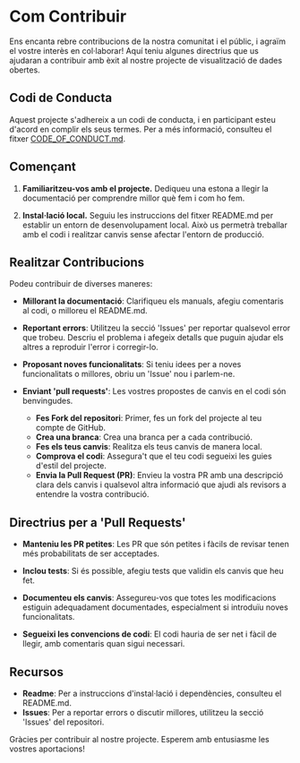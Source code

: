 # Com Contribuir

Ens encanta rebre contribucions de la nostra comunitat i el públic, i agraïm el vostre interès en col·laborar! Aquí teniu algunes directrius que us ajudaran a contribuir amb èxit al nostre projecte de visualització de dades obertes.

## Codi de Conducta

Aquest projecte s'adhereix a un codi de conducta, i en participant esteu d'acord en complir els seus termes. Per a més informació, consulteu el fitxer [CODE_OF_CONDUCT.md](/CODE_OF_CONDUCT.md).

## Començant

1. **Familiaritzeu-vos amb el projecte.** Dediqueu una estona a llegir la documentació per comprendre millor què fem i com ho fem.

2. **Instal·lació local.** Seguiu les instruccions del fitxer README.md per establir un entorn de desenvolupament local. Això us permetrà treballar amb el codi i realitzar canvis sense afectar l'entorn de producció.

## Realitzar Contribucions

Podeu contribuir de diverses maneres:

- **Millorant la documentació**: Clarifiqueu els manuals, afegiu comentaris al codi, o milloreu el README.md.
  
- **Reportant errors**: Utilitzeu la secció 'Issues' per reportar qualsevol error que trobeu. Descriu el problema i afegeix detalls que puguin ajudar els altres a reproduir l'error i corregir-lo.
  
- **Proposant noves funcionalitats**: Si teniu idees per a noves funcionalitats o millores, obriu un 'Issue' nou i parlem-ne.
  
- **Enviant 'pull requests'**: Les vostres propostes de canvis en el codi són benvingudes.

    - **Fes Fork del repositori**: Primer, fes un fork del projecte al teu compte de GitHub.
    - **Crea una branca**: Crea una branca per a cada contribució.
    - **Fes els teus canvis**: Realitza els teus canvis de manera local.
    - **Comprova el codi**: Assegura't que el teu codi segueixi les guies d'estil del projecte.
    - **Envia la Pull Request (PR)**: Envieu la vostra PR amb una descripció clara dels canvis i qualsevol altra informació que ajudi als revisors a entendre la vostra contribució.

## Directrius per a 'Pull Requests'

- **Manteniu les PR petites**: Les PR que són petites i fàcils de revisar tenen més probabilitats de ser acceptades.

- **Inclou tests**: Si és possible, afegiu tests que validin els canvis que heu fet.

- **Documenteu els canvis**: Assegureu-vos que totes les modificacions estiguin adequadament documentades, especialment si introduïu noves funcionalitats.

- **Segueixi les convencions de codi**: El codi hauria de ser net i fàcil de llegir, amb comentaris quan sigui necessari.

## Recursos

- **Readme**: Per a instruccions d'instal·lació i dependències, consulteu el README.md.
- **Issues**: Per a reportar errors o discutir millores, utilitzeu la secció 'Issues' del repositori.

Gràcies per contribuir al nostre projecte. Esperem amb entusiasme les vostres aportacions!